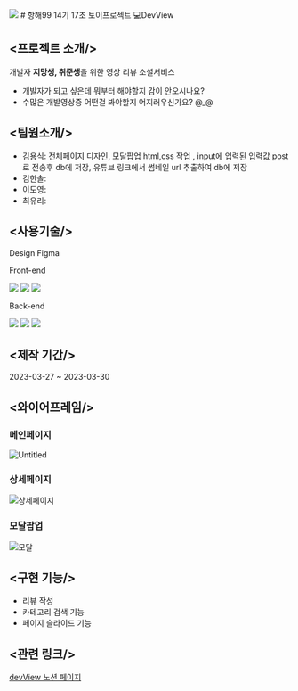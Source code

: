 <img src="https://capsule-render.vercel.app/api?type=waving&color=auto&height=200&section=header&text=DevView&fontSize=90" />
# 항해99 14기 17조 토이프로젝트 💻DevView

## <프로젝트 소개/>
개발자 **지망생, 취준생**을 위한 영상 리뷰 소셜서비스
- 개발자가 되고 싶은데 뭐부터 해야할지 감이 안오시나요?
- 수많은 개발영상중 어떤걸 봐야할지 어지러우신가요? @_@
## <팀원소개/>
- 김용식: 전체페이지 디자인, 모달팝업 html,css 작업 , input에 입력된 입력값 post로 전송후 db에 저장, 유튜브 링크에서 썸네일 url 추출하여 db에 저장
- 김한솔: 
- 이도영:
- 최유리:

## <사용기술/>
Design
Figma


Front-end
<div align="left">
	<img src="https://img.shields.io/badge/JavaScript-F7DF1E?style=flat&logo=Javascript&logoColor=white" />
	<img src="https://img.shields.io/badge/HTML5-E34F26?style=flat&logo=HTML5&logoColor=white" />
	<img src="https://img.shields.io/badge/CSS3-1572B6?style=flat&logo=CSS3&logoColor=white" />
</div>


Back-end
<div align="left">
<img src="https://img.shields.io/badge/Python-3776AB?style=flat&logo=python&logoColor=white"/>
<img src="https://img.shields.io/badge/MongoDB-47A248?style=flat&logo=python&logoColor=white"/>
<img src="https://img.shields.io/badge/Flask-000000?style=flat&logo=python&logoColor=white"/>
</div>

## <제작 기간/>
2023-03-27 ~ 2023-03-30

## <와이어프레임/>
### 메인페이지
![Untitled](https://user-images.githubusercontent.com/96641210/228721899-eb3302e3-8a9e-43d1-aa3c-16e2670d5cc5.png)
### 상세페이지
![상세페이지](https://user-images.githubusercontent.com/96641210/228722082-e944a85d-fc1b-41bd-bfb8-dee040f9b49f.png)
### 모달팝업
![모달](https://user-images.githubusercontent.com/96641210/228722246-45282fe1-f667-4984-85bc-2a68414119f4.png)

## <구현 기능/>
- 리뷰 작성
- 카테고리 검색 기능
- 페이지 슬라이드 기능

## <관련 링크/>
[devView 노션 페이지](https://www.notion.so/17-29c85bad320f4d2590d4faa5c37b123b)
